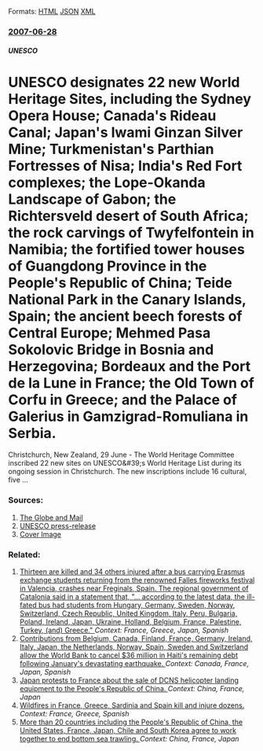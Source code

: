 
Formats: [HTML](/news/2007/06/28/unesco-designates-22-new-world-heritage-sites-including-the-sydney-opera-house-canada-s-rideau-canal-japan-s-iwami-ginzan-silver-mine-t.html)  [JSON](/news/2007/06/28/unesco-designates-22-new-world-heritage-sites-including-the-sydney-opera-house-canada-s-rideau-canal-japan-s-iwami-ginzan-silver-mine-t.json)  [XML](/news/2007/06/28/unesco-designates-22-new-world-heritage-sites-including-the-sydney-opera-house-canada-s-rideau-canal-japan-s-iwami-ginzan-silver-mine-t.xml)  

### [2007-06-28](/news/2007/06/28/index.md)

##### UNESCO
#  UNESCO designates 22 new World Heritage Sites, including the Sydney Opera House; Canada's Rideau Canal; Japan's Iwami Ginzan Silver Mine; Turkmenistan's Parthian Fortresses of Nisa; India's Red Fort complexes; the Lope-Okanda Landscape of Gabon; the Richtersveld desert of South Africa; the rock carvings of Twyfelfontein in Namibia; the fortified tower houses of Guangdong Province in the People's Republic of China; Teide National Park in the Canary Islands, Spain; the ancient beech forests of Central Europe; Mehmed Pasa Sokolovic Bridge in Bosnia and Herzegovina; Bordeaux and the Port de la Lune in France; the Old Town of Corfu in Greece; and the Palace of Galerius in Gamzigrad-Romuliana in Serbia. 

Christchurch,&#x20;New&#x20;Zealand,&#x20;29&#x20;June&#x20;-&#x20;The&#x20;World&#x20;Heritage&#x20;Committee&#x20;inscribed&#x20;22&#x20;new&#x20;sites&#x20;on&#x20;UNESCO&amp;&#x23;39&#x3b;s&#x20;World&#x20;Heritage&#x20;List&#x20;during&#x20;its&#x20;ongoing&#x20;session&#x20;in&#x20;Christchurch.&#x20;The&#x20;new&#x20;inscriptions&#x20;include&#x20;16&#x20;cultural,&#x20;five&#x20;&#x20;...


### Sources:

1. [The Globe and Mail](https://www.theglobeandmail.com/servlet/story/RTGAM.20070628.wunesco0628/BNStory/Front)
2. [UNESCO press-release](http://whc.unesco.org/en/news/365)
2. [Cover Image](http://whc.unesco.org/uploads/thumbs/news_365-1200-630-20070705141225.jpg)

### Related:

1. [Thirteen are killed and 34 others injured after a bus carrying Erasmus exchange students returning from the renowned Falles fireworks festival in Valencia, crashes near Freginals, Spain. The regional government of Catalonia said in a statement that, "... according to the latest data, the ill-fated bus had students from Hungary, Germany, Sweden, Norway, Switzerland, Czech Republic, United Kingdom, Italy, Peru, Bulgaria, Poland, Ireland, Japan, Ukraine, Holland, Belgium, France, Palestine, Turkey, (and) Greece." ](/news/2016/03/20/thirteen-are-killed-and-34-others-injured-after-a-bus-carrying-erasmus-exchange-students-returning-from-the-renowned-falles-fireworks-festiv.md) _Context: France, Greece, Japan, Spanish_
2. [Contributions from Belgium, Canada, Finland, France, Germany, Ireland, Italy, Japan, the Netherlands, Norway, Spain, Sweden and Switzerland allow the World Bank to cancel $36 million in Haiti's remaining debt following January's devastating earthquake. ](/news/2010/05/28/contributions-from-belgium-canada-finland-france-germany-ireland-italy-japan-the-netherlands-norway-spain-sweden-and-switzerland.md) _Context: Canada, France, Japan, Spanish_
3. [Japan protests to France about the sale of DCNS helicopter landing equipment to the People's Republic of China. ](/news/2013/03/18/japan-protests-to-france-about-the-sale-of-dcns-helicopter-landing-equipment-to-the-people-s-republic-of-china.md) _Context: China, France, Japan_
4. [ Wildfires in France, Greece, Sardinia and Spain kill and injure dozens. ](/news/2009/07/25/wildfires-in-france-greece-sardinia-and-spain-kill-and-injure-dozens.md) _Context: France, Greece, Spanish_
5. [ More than 20 countries including the People's Republic of China, the United States, France, Japan, Chile and South Korea agree to work together to end bottom sea trawling. ](/news/2007/05/5/more-than-20-countries-including-the-people-s-republic-of-china-the-united-states-france-japan-chile-and-south-korea-agree-to-work-toge.md) _Context: China, France, Japan_
